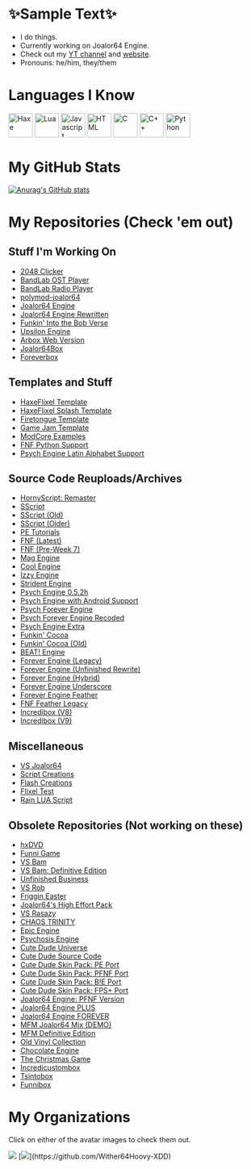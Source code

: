 # ✨Sample Text✨
* I do things.
* Currently working on Joalor64 Engine.
* Check out my [YT channel](https://www.youtube.com/channel/UC4tRMRL_iAHX5n1qQpHibfg) and [website](https://sites.google.com/view/joalor64official-net6-deez/home).
* Pronouns: he/him, they/them
# Languages I Know <br>
<img title="Haxe" src="https://cdn.jsdelivr.net/gh/devicons/devicon/icons/haxe/haxe-original.svg" width="48"/> <img title="Lua" src="https://upload.wikimedia.org/wikipedia/commons/thumb/c/cf/Lua-Logo.svg/1200px-Lua-Logo.svg.png" width="48"/> <img title="Javascript" src="https://cdn.jsdelivr.net/gh/devicons/devicon/icons/javascript/javascript-original.svg" width="48"/> <img title="HTML" src="https://cdn.jsdelivr.net/gh/devicons/devicon/icons/html5/html5-original.svg" width="48"/> <img title="C" src="https://cdn.jsdelivr.net/gh/devicons/devicon/icons/c/c-original.svg" width="48"/> <img title="C++" src="https://cdn.jsdelivr.net/gh/devicons/devicon/icons/cplusplus/cplusplus-original.svg" width="48"/> <img title="Python" src="https://cdn.jsdelivr.net/gh/devicons/devicon/icons/python/python-original.svg" width="48"/>

# My GitHub Stats
[![Anurag's GitHub stats](https://github-readme-stats.vercel.app/api?username=joalor64gh&theme=radical)](https://github.com/anuraghazra/github-readme-stats)

# My Repositories (Check 'em out)
## Stuff I'm Working On
* [2048 Clicker](https://github.com/Joalor64GH/2048-Clicker)
* [BandLab OST Player](https://github.com/Joalor64GH/BandLabOST-Player)
* [BandLab Radio Player](https://github.com/Joalor64GH/BandLab-Radio-Player)
* [polymod-joalor64](https://github.com/Joalor64GH/polymod-joalor64)
* [Joalor64 Engine](https://github.com/Joalor64GH/Joalor64-Engine)
* [Joalor64 Engine Rewritten](https://github.com/Joalor64GH/Joalor64-Engine-Rewrite)
* [Funkin' Into the Bob Verse](https://github.com/Joalor64GH/BobVerse-SC)
* [Upsilon Engine](https://github.com/Joalor64GH/Upsilon-Engine)
* [Arbox Web Version](https://github.com/Joalor64GH/Arbox-WebVersion)
* [Joalor64Box](https://github.com/Joalor64GH/Joalor64Box)
* [Foreverbox](https://github.com/Joalor64GH/Foreverbox)

## Templates and Stuff
* [HaxeFlixel Template](https://github.com/Joalor64GH/HaxeFlixel-Template)
* [HaxeFlixel Splash Template](https://github.com/Joalor64GH/HaxeFlixelSplash-Template)
* [Firetongue Template](https://github.com/Joalor64GH/Firetongue-Template)
* [Game Jam Template](https://github.com/Joalor64GH/game-jam-template)
* [ModCore Examples](https://github.com/Joalor64GH/ModCore-Examples)
* [FNF Python Support](https://github.com/Joalor64GH/Friday-Night-Funkin-Python-Support)
* [Psych Engine Latin Alphabet Support](https://github.com/Joalor64GH/PsychEngine-Latin-Alphabet-Support)

## Source Code Reuploads/Archives
* [HornyScript: Remaster](https://github.com/Joalor64GH/HornyScript-RE)
* [SScript](https://github.com/Joalor64GH/SScript-New)
* [SScript (Old)](https://github.com/Joalor64GH/SScript)
* [SScript (Older)](https://github.com/Joalor64GH/SScript-Old)
* [PE Tutorials](https://github.com/Joalor64GH/PE-tutorials)
* [FNF (Latest)](https://github.com/Joalor64GH/FridayNightFunkin)
* [FNF (Pre-Week 7)](https://github.com/Joalor64GH/Funkin-PreWeek7)
* [Mag Engine](https://github.com/Joalor64GH/FNF-MagEngine)
* [Cool Engine](https://github.com/Joalor64GH/CoolEngine-Backup)
* [Izzy Engine](https://github.com/Joalor64GH/FNF-IzzyEngine)
* [Strident Engine](https://github.com/Joalor64GH/Strident-Engine)
* [Psych Engine 0.5.2h](https://github.com/Joalor64GH/PsychEngine-0.5.2h)
* [Psych Engine with Android Support](https://github.com/Joalor64GH/FNF-PsychEngine-With-Android-Support)
* [Psych Forever Engine](https://github.com/Joalor64GH/PsychForever-Engine)
* [Psych Forever Engine Recoded](https://github.com/Joalor64GH/Psych-Forever-Recoded)
* [Psych Engine Extra](https://github.com/Joalor64GH/PE-Extra)
* [Funkin' Cocoa](https://github.com/Joalor64GH/FunkinCocoa)
* [Funkin' Cocoa (Old)](https://github.com/Joalor64GH/CocoaV1)
* [BEAT! Engine](https://github.com/Joalor64GH/BEAT-Engine)
* [Forever Engine (Legacy)](https://github.com/Joalor64GH/Forever-Engine-Legacy)
* [Forever Engine (Unfinished Rewrite)](https://github.com/Joalor64GH/Forever-Engine-Rewrite)
* [Forever Engine (Hybrid)](https://github.com/Joalor64GH/Forever-Engine-Hybrid)
* [Forever Engine Underscore](https://github.com/Joalor64GH/ForeverUnderscore-backup)
* [Forever Engine Feather](https://github.com/Joalor64GH/Forever-Engine-Feather)
* [FNF Feather Legacy](https://github.com/Joalor64GH/FNF-Feather-Legacy)
* [Incredibox (V8)](https://github.com/Joalor64GH/IncrediboxOpenSource)
* [Incredibox (V9)](https://github.com/Joalor64GH/Incredibox-Latest)

## Miscellaneous
* [VS Joalor64](https://github.com/Joalor64GH/VSJoalor64-SourceCode)
* [Script Creations](https://github.com/Joalor64GH/Script-Creations)
* [Flash Creations](https://github.com/Joalor64GH/Flash-Creations)
* [Flixel Test](https://github.com/Joalor64GH/FlixelTest)
* [Rain LUA Script](https://github.com/Joalor64GH/Rain-LUA-Script)

## Obsolete Repositories (Not working on these)
* [hxDVD](https://github.com/Joalor64GH/hxDVD)
* [Funni Game](https://github.com/Joalor64GH/Funni-Game)
* [VS Bam](https://github.com/Joalor64GH/FNF-VS-Bam)
* [VS Bam: Definitive Edition](https://github.com/Joalor64GH/FNF-VS-Bam-DefinitiveEdition)
* [Unfinished Business](https://github.com/Joalor64GH/Unfinished-Business)
* [VS Rob](https://github.com/Joalor64GH/FNF-VS-Rob)
* [Friggin Easter](https://github.com/Joalor64GH/Friggin-Easter)
* [Joalor64's High Effort Pack](https://github.com/Joalor64GH/Joalor64-High-Effort-Pack)
* [VS Rasazy](https://github.com/Joalor64GH/VSRasazy-Source)
* [CHAOS TRINITY](https://github.com/Joalor64GH/CHAOS-TRINITY)
* [Epic Engine](https://github.com/Joalor64GH/Epic-Engine)
* [Psychosis Engine](https://github.com/Joalor64GH/Psychosis-Engine)
* [Cute Dude Universe](https://github.com/Joalor64GH/Cute-Dude-Universe-WIP)
* [Cute Dude Source Code](https://github.com/Joalor64GH/Cute-Dude-Source)
* [Cute Dude Skin Pack: PE Port](https://github.com/Joalor64GH/CDSP-PE-Source)
* [Cute Dude Skin Pack: PFNF Port](https://github.com/Joalor64GH/CDSP-PFNF-Source)
* [Cute Dude Skin Pack: B!E Port](https://github.com/Joalor64GH/CDSP-BE-Port)
* [Cute Dude Skin Pack: FPS+ Port](https://github.com/Joalor64GH/CDSP-FPS-Plus)
* [Joalor64 Engine: PFNF Version](https://github.com/Joalor64GH/Joalor64-Engine-PFNF)
* [Joalor64 Engine PLUS](https://github.com/Joalor64GH/Joalor64-Engine-PLUS)
* [Joalor64 Engine FOREVER](https://github.com/Joalor64GH/Joalor64-Engine-FOREVER)
* [MFM Joalor64 Mix (DEMO)](https://github.com/Joalor64GH/MFM-Joalor64-Mix-DEMO)
* [MFM Definitive Edition](https://github.com/Joalor64GH/MFM-Definitive-Edition)
* [Old Vinyl Collection](https://github.com/Joalor64GH/OldVinyl-Source)
* [Chocolate Engine](https://github.com/Joalor64GH/Chocolate-Engine)
* [The Christmas Game](https://github.com/Joalor64GH/Christmas2022)
* [Incredicustombox](https://github.com/Joalor64GH/Incredicustombox)
* [Tsintobox](https://github.com/Joalor64GH/Tsintobox)
* [Funnibox](https://github.com/Joalor64GH/Funnibox)

# My Organizations
Click on either of the avatar images to check them out.

[![](https://avatars.githubusercontent.com/u/104655569?s=200&v=4)](https://github.com/JoalorEnterprises)
[![](https://avatars.githubusercontent.com/u/117836647?s=200&v=4")](https://github.com/Wither64Hoovy-XDD)
